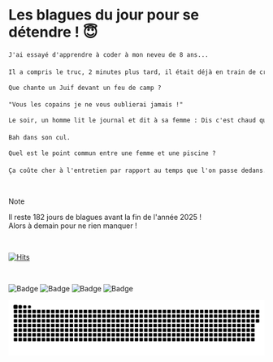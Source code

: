 
<h1>Les blagues du jour pour se détendre ! 😇</h1>

```diff
J'ai essayé d'apprendre à coder à mon neveu de 8 ans...

Il a compris le truc, 2 minutes plus tard, il était déjà en train de crier et de frapper le clavier !
```

```diff
Que chante un Juif devant un feu de camp ?

"Vous les copains je ne vous oublierai jamais !"
```

```diff
Le soir, un homme lit le journal et dit à sa femme : Dis c'est chaud quand même, une femme s'est faite baiser par 100 personnes, mais où va le monde ? Et sa femme répond :

Bah dans son cul.
```

```diff
Quel est le point commun entre une femme et une piscine ?

Ça coûte cher à l'entretien par rapport au temps que l'on passe dedans.
```

<br/>

> [!NOTE]
> Il reste 182 jours de blagues avant la fin de l'année 2025 ! <br/>
> Alors à demain pour ne rien manquer !

<br/>


[![Hits](https://hits.seeyoufarm.com/api/count/incr/badge.svg?url=https%3A%2F%2Fgithub.com%2FClems02%2Fhit-counter&count_bg=%23003E80&title_bg=%235C9FE1&icon=powershell.svg&icon_color=%23FFFFFF&title=Visite&edge_flat=false)](https://hits.seeyoufarm.com)


<br/>


![Badge](https://img.shields.io/badge/Last%20updated%20on-white?style=for-the-badge&logo=clockify)   ![Badge](https://img.shields.io/badge/03/07-white?style=for-the-badge) ![Badge](https://img.shields.io/badge/at-white?style=for-the-badge) ![Badge](https://img.shields.io/badge/03:36-white?style=for-the-badge)


<p align="center">
 <img width="1000" src="assets/github-snake.svg" alt="snake"/>
</p>
